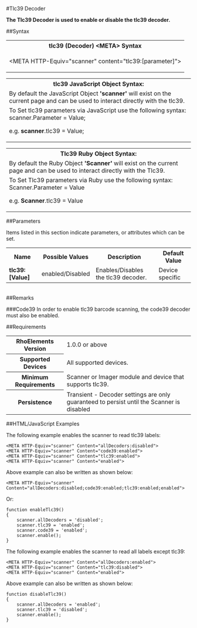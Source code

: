 
#Tlc39 Decoder

<b>
The Tlc39 Decoder is used to enable or disable the tlc39 decoder.
</b>

##Syntax

<table class="re-table"><tr><th class="tableHeading">tlc39 (Decoder) &lt;META&gt; Syntax
</th></tr><tr><td class="clsSyntaxCells clsOddRow"><p>&lt;META HTTP-Equiv="scanner" content="tlc39:[parameter]"&gt;</p></td></tr></table>
<table class="re-table"><tr><th class="tableHeading">tlc39 JavaScript Object Syntax:</th></tr><tr><td class="clsSyntaxCells clsOddRow">
By default the JavaScript Object <b>'scanner'</b> will exist on the current page and can be used to interact directly with the tlc39.
</td></tr><tr><td class="clsSyntaxCells clsEvenRow">
To Set tlc39 parameters via JavaScript use the following syntax: scanner.Parameter = Value;
<P />e.g. <b>scanner</b>.tlc39 = Value;
</td></tr></table>
<table class="re-table"><tr><th class="tableHeading">Tlc39 Ruby Object Syntax:</th></tr><tr><td class="clsSyntaxCells clsOddRow">
By default the Ruby Object <b>'Scanner'</b> will exist on the current page and can be used to interact directly with the Tlc39.
</td></tr><tr><td class="clsSyntaxCells clsEvenRow">
To Set Tlc39 parameters via Ruby use the following syntax: Scanner.Parameter = Value
<P />e.g. <b>Scanner</b>.tlc39 = Value
</td></tr></table>



##Parameters


Items listed in this section indicate parameters, or attributes which can be set.
<table class="re-table"><col width="20%" /><col width="20%" /><col width="38%" /><col width="22%" /><tr><th class="tableHeading">Name</th><th class="tableHeading">Possible Values</th><th class="tableHeading">Description</th><th class="tableHeading">Default Value</th></tr><tr><td class="clsSyntaxCells clsOddRow"><b>tlc39:[Value]
</b></td><td class="clsSyntaxCells clsOddRow">enabled/Disabled</td><td class="clsSyntaxCells clsOddRow">Enables/Disables the tlc39 decoder.</td><td class="clsSyntaxCells clsOddRow">Device specific</td></tr></table>
<table class="re-table"><col width="78%" /><col width="8%" /><col width="1%" /><col width="5%" /><col width="1%" /><col width="5%" /><col width="2%" /></table>




##Remarks


###Code39
In order to enable tlc39 barcode scanning, the code39 decoder must also be enabled.




##Requirements

<table class="re-table"><tr><th class="tableHeading">RhoElements Version</th><td class="clsSyntaxCell clsEvenRow">1.0.0 or above
</td></tr><tr><th class="tableHeading">Supported Devices</th><td class="clsSyntaxCell clsOddRow">All supported devices.</td></tr><tr><th class="tableHeading">Minimum Requirements</th><td class="clsSyntaxCell clsOddRow">Scanner or Imager module and device that supports tlc39.</td></tr><tr><th class="tableHeading">Persistence</th><td class="clsSyntaxCell clsEvenRow">Transient - Decoder settings are only guaranteed to persist until the Scanner is disabled</td></tr></table>


##HTML/JavaScript Examples

The following example enables the scanner to read tlc39 labels:

	<META HTTP-Equiv="scanner" Content="allDecoders:disabled">
	<META HTTP-Equiv="scanner" Content="code39:enabled">
	<META HTTP-Equiv="scanner" Content="tlc39:enabled">
	<META HTTP-Equiv="scanner" Content="enabled">
	
Above example can also be written as shown below:

	<META HTTP-Equiv="scanner" Content="allDecoders:disabled;code39:enabled;tlc39:enabled;enabled">
	
Or:

	function enableTlc39()
	{
		scanner.allDecoders = 'disabled';
		scanner.tlc39 = 'enabled';
		scanner.code39 = 'enabled';
		scanner.enable();
	}
	
The following example enables the scanner to read all labels except tlc39:

	<META HTTP-Equiv="scanner" Content="allDecoders:enabled">
	<META HTTP-Equiv="scanner" Content="tlc39:disabled">
	<META HTTP-Equiv="scanner" Content="enabled">
	
Above example can also be written as shown below:

	function disableTlc39()
	{
		scanner.allDecoders = 'enabled';
		scanner.tlc39 = 'disabled';
		scanner.enable();
	}
	


